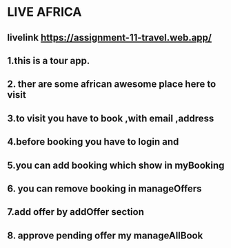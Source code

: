 # LIVE AFRICA



## livelink  https://assignment-11-travel.web.app/

## 1.this is a tour app.
## 2. ther are some african awesome place here to visit 
## 3.to visit you have to book ,with email ,address
## 4.before booking you have to login and
## 5.you can add booking which show in myBooking
## 6. you can remove booking in manageOffers 
## 7.add offer by addOffer section
## 8. approve pending offer my manageAllBook